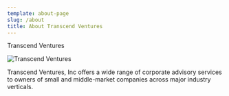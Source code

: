 ```yaml
---
template: about-page
slug: /about
title: About Transcend Ventures
---
```

Transcend Ventures

![Transcend Ventures](/assets/mel-g9px49-lnks-unsplash-1-.jpg "Transcend Ventures")

Transcend Ventures, Inc offers a wide range of corporate advisory services to owners of small and middle-market companies across major industry verticals.